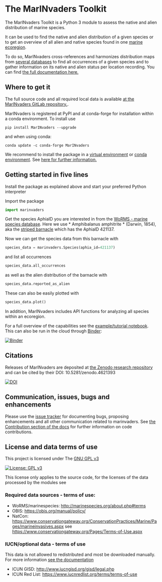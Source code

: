 # The MarINvaders Toolkit

The MarINvaders Toolkit is a Python 3 module to assess the native and alien distribution of marine species.

It can be used to find the native and alien distribution of a given species or to get an overview of all alien and native species found in one [marine ecoregion](https://academic.oup.com/bioscience/article/57/7/573/238419). 

To do so, MarINvaders cross-references and harmonizes distribution maps from [several databases](https://marinvaders.gitlab.io/marinvaders/data_background/) to find all occurrences of a given species and to gather information on its native and alien status per location recording. 
You can find [the full documentation here.](https://marinvaders.gitlab.io/marinvaders/)


## Where to get it

The full source code and all required local data is available [at the MarINvaders GitLab repository.](https://gitlab.com/dlab-indecol/marinvaders).

MarINvaders is registered at PyPI and at conda-forge for installation within a conda environment.
To install use

    pip install MarINvaders --upgrade
    
    
and when using conda:

    conda update -c conda-forge MarINvaders

We recommend to install the package in a [virtual environment](https://docs.python.org/3/library/venv.html) or [conda environment](https://docs.conda.io/projects/conda/en/latest/user-guide/tasks/manage-environments.html). See [here for further information.](https://marinvaders.gitlab.io/marinvaders/install/)


## Getting started in five lines

Install the package as explained above and start your preferred Python interpreter

Import the package

``` python
import marinvaders
```

Get the species AphiaID you are interested in from the [WoRMS - marine species database](https://www.marinespecies.org/index.php). Here we use * Amphibalanus amphitrite * (Darwin, 1854), aka the [striped barnacle](https://www.marinespecies.org/aphia.php?p=taxdetails&id=421137) which has the AphiaID 421137.

Now we can get the species data from this barnacle with

``` python
species_data = marinvaders.Species(aphia_id=421137)
```

and list all occurrences 

``` python
species_data.all_occurrences
```

as well as the alien distribution of the barnacle with

``` python
species_data.reported_as_alien
```

These can also be easily plotted with

``` python
species_data.plot()
```

In addition, MarINvaders includes API functions for analyzing all species within an ecoregion.

For a full overview of the capabilities see the [example/tutorial notebook](https://marinvaders.gitlab.io/marinvaders/marinvaders/). 
This can also be run in the cloud through [Binder](https://mybinder.org/):

[![Binder](https://mybinder.org/badge_logo.svg)](https://mybinder.org/v2/gl/marinvaders%2Fmarinvaders/master?filepath=%2Fdocs%2Fmarinvaders_tutorial.ipynb)


## Citations

Releases of MarINvaders are deposited at [the Zenodo research repository](https://zenodo.org/) and can be cited by their DOI: 10.5281/zenodo.4621393

[![DOI](https://zenodo.org/badge/DOI/10.5281/zenodo.4621393.svg)](https://doi.org/10.5281/zenodo.4621393)


## Communication, issues, bugs and enhancements

Please use the [issue tracker](https://gitlab.com/marinvaders/marinvaders/-/issues) for documenting bugs, proposing enhancements and all other communication related to marinvaders. 
See [the Contribution section of the docs](https://marinvaders.gitlab.io/marinvaders/contributing/) for further information on code contributions.
 

## License and data terms of use

This project is licensed under The [GNU GPL v3](LICENSE)

[![License: GPL v3](https://img.shields.io/badge/License-GPLv3-blue.svg)](https://www.gnu.org/licenses/gpl-3.0)

This license only applies to the source code, for the licenses of the data processed by the modules see

### Required data sources - terms of use:

- WoRMS/marinespecies: http://marinespecies.org/about.php#terms
- OBIS: https://obis.org/manual/policy/
- NatCon: https://www.conservationgateway.org/ConservationPractices/Marine/Pages/marineinvasives.aspx see https://www.conservationgateway.org/Pages/Terms-of-Use.aspx

### IUCN/optional data - terms of use

This data is not allowed to redistributed and most be downloaded manually. For more information [see the documentation](https://marinvaders.gitlab.io/marinvaders/iucn_data/)

- ICUN GISD: http://www.iucngisd.org/gisd/legal.php
- ICUN Red List: https://www.iucnredlist.org/terms/terms-of-use

